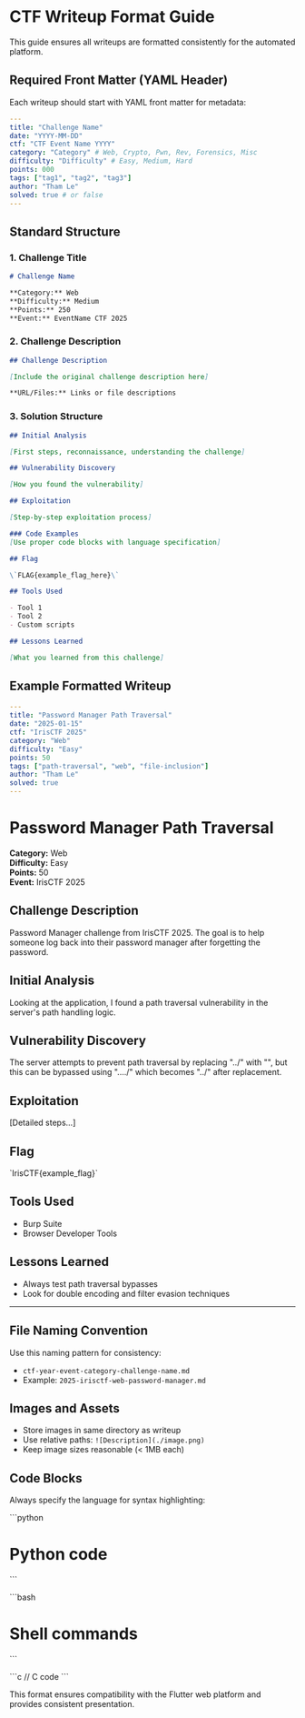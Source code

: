 # CTF Writeup Format Guide

This guide ensures all writeups are formatted consistently for the automated platform.

## Required Front Matter (YAML Header)

Each writeup should start with YAML front matter for metadata:

```yaml
---
title: "Challenge Name"
date: "YYYY-MM-DD"
ctf: "CTF Event Name YYYY"
category: "Category" # Web, Crypto, Pwn, Rev, Forensics, Misc
difficulty: "Difficulty" # Easy, Medium, Hard
points: 000
tags: ["tag1", "tag2", "tag3"]
author: "Tham Le"
solved: true # or false
---
```

## Standard Structure

### 1. Challenge Title
```markdown
# Challenge Name

**Category:** Web  
**Difficulty:** Medium  
**Points:** 250  
**Event:** EventName CTF 2025
```

### 2. Challenge Description
```markdown
## Challenge Description

[Include the original challenge description here]

**URL/Files:** Links or file descriptions
```

### 3. Solution Structure
```markdown
## Initial Analysis

[First steps, reconnaissance, understanding the challenge]

## Vulnerability Discovery

[How you found the vulnerability]

## Exploitation

[Step-by-step exploitation process]

### Code Examples
[Use proper code blocks with language specification]

## Flag

\`FLAG{example_flag_here}\`

## Tools Used

- Tool 1
- Tool 2
- Custom scripts

## Lessons Learned

[What you learned from this challenge]
```

## Example Formatted Writeup

```yaml
---
title: "Password Manager Path Traversal"
date: "2025-01-15"
ctf: "IrisCTF 2025"
category: "Web"
difficulty: "Easy"
points: 50
tags: ["path-traversal", "web", "file-inclusion"]
author: "Tham Le"
solved: true
---
```

# Password Manager Path Traversal

**Category:** Web  
**Difficulty:** Easy  
**Points:** 50  
**Event:** IrisCTF 2025

## Challenge Description

Password Manager challenge from IrisCTF 2025. The goal is to help someone log back into their password manager after forgetting the password.

## Initial Analysis

Looking at the application, I found a path traversal vulnerability in the server's path handling logic.

## Vulnerability Discovery

The server attempts to prevent path traversal by replacing "../" with "", but this can be bypassed using "..../" which becomes "../" after replacement.

## Exploitation

[Detailed steps...]

## Flag

\`IrisCTF{example_flag}\`

## Tools Used

- Burp Suite
- Browser Developer Tools

## Lessons Learned

- Always test path traversal bypasses
- Look for double encoding and filter evasion techniques

---

## File Naming Convention

Use this naming pattern for consistency:
- `ctf-year-event-category-challenge-name.md`
- Example: `2025-irisctf-web-password-manager.md`

## Images and Assets

- Store images in same directory as writeup
- Use relative paths: `![Description](./image.png)`
- Keep image sizes reasonable (< 1MB each)

## Code Blocks

Always specify the language for syntax highlighting:

\`\`\`python
# Python code
\`\`\`

\`\`\`bash
# Shell commands
\`\`\`

\`\`\`c
// C code
\`\`\`

This format ensures compatibility with the Flutter web platform and provides consistent presentation.
